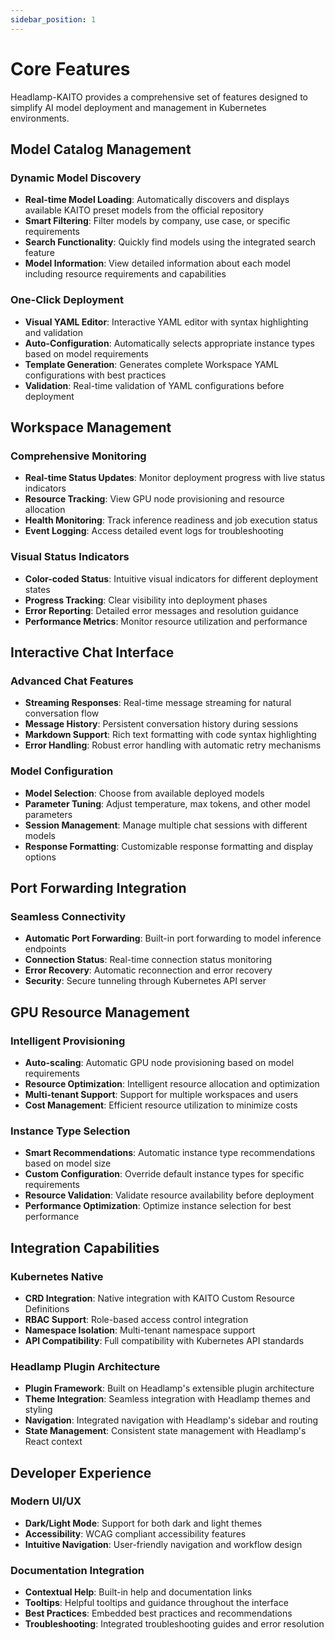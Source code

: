 ```yaml
---
sidebar_position: 1
---
```


# Core Features

Headlamp-KAITO provides a comprehensive set of features designed to simplify AI model deployment and management in Kubernetes environments.

## Model Catalog Management

### Dynamic Model Discovery

- **Real-time Model Loading**: Automatically discovers and displays available KAITO preset models from the official repository
- **Smart Filtering**: Filter models by company, use case, or specific requirements
- **Search Functionality**: Quickly find models using the integrated search feature
- **Model Information**: View detailed information about each model including resource requirements and capabilities

### One-Click Deployment

- **Visual YAML Editor**: Interactive YAML editor with syntax highlighting and validation
- **Auto-Configuration**: Automatically selects appropriate instance types based on model requirements
- **Template Generation**: Generates complete Workspace YAML configurations with best practices
- **Validation**: Real-time validation of YAML configurations before deployment

## Workspace Management

### Comprehensive Monitoring

- **Real-time Status Updates**: Monitor deployment progress with live status indicators
- **Resource Tracking**: View GPU node provisioning and resource allocation
- **Health Monitoring**: Track inference readiness and job execution status
- **Event Logging**: Access detailed event logs for troubleshooting

### Visual Status Indicators

- **Color-coded Status**: Intuitive visual indicators for different deployment states
- **Progress Tracking**: Clear visibility into deployment phases
- **Error Reporting**: Detailed error messages and resolution guidance
- **Performance Metrics**: Monitor resource utilization and performance

## Interactive Chat Interface

### Advanced Chat Features

- **Streaming Responses**: Real-time message streaming for natural conversation flow
- **Message History**: Persistent conversation history during sessions
- **Markdown Support**: Rich text formatting with code syntax highlighting
- **Error Handling**: Robust error handling with automatic retry mechanisms

### Model Configuration

- **Model Selection**: Choose from available deployed models
- **Parameter Tuning**: Adjust temperature, max tokens, and other model parameters
- **Session Management**: Manage multiple chat sessions with different models
- **Response Formatting**: Customizable response formatting and display options

## Port Forwarding Integration

### Seamless Connectivity

- **Automatic Port Forwarding**: Built-in port forwarding to model inference endpoints
- **Connection Status**: Real-time connection status monitoring
- **Error Recovery**: Automatic reconnection and error recovery
- **Security**: Secure tunneling through Kubernetes API server

## GPU Resource Management

### Intelligent Provisioning

- **Auto-scaling**: Automatic GPU node provisioning based on model requirements
- **Resource Optimization**: Intelligent resource allocation and optimization
- **Multi-tenant Support**: Support for multiple workspaces and users
- **Cost Management**: Efficient resource utilization to minimize costs

### Instance Type Selection

- **Smart Recommendations**: Automatic instance type recommendations based on model size
- **Custom Configuration**: Override default instance types for specific requirements
- **Resource Validation**: Validate resource availability before deployment
- **Performance Optimization**: Optimize instance selection for best performance

## Integration Capabilities

### Kubernetes Native

- **CRD Integration**: Native integration with KAITO Custom Resource Definitions
- **RBAC Support**: Role-based access control integration
- **Namespace Isolation**: Multi-tenant namespace support
- **API Compatibility**: Full compatibility with Kubernetes API standards

### Headlamp Plugin Architecture

- **Plugin Framework**: Built on Headlamp's extensible plugin architecture
- **Theme Integration**: Seamless integration with Headlamp themes and styling
- **Navigation**: Integrated navigation with Headlamp's sidebar and routing
- **State Management**: Consistent state management with Headlamp's React context

## Developer Experience

### Modern UI/UX

- **Dark/Light Mode**: Support for both dark and light themes
- **Accessibility**: WCAG compliant accessibility features
- **Intuitive Navigation**: User-friendly navigation and workflow design

### Documentation Integration

- **Contextual Help**: Built-in help and documentation links
- **Tooltips**: Helpful tooltips and guidance throughout the interface
- **Best Practices**: Embedded best practices and recommendations
- **Troubleshooting**: Integrated troubleshooting guides and error resolution
